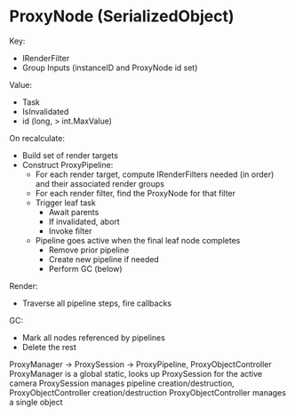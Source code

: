 ﻿# ProxyNode (SerializedObject)

Key:

- IRenderFilter
- Group Inputs (instanceID and ProxyNode id set)

Value:

- Task<MeshState>
- IsInvalidated
- id (long, > int.MaxValue)

On recalculate:

- Build set of render targets
- Construct ProxyPipeline:
    - For each render target, compute IRenderFilters needed (in order) and their associated render groups
    - For each render filter, find the ProxyNode for that filter
    - Trigger leaf task
        - Await parents
        - If invalidated, abort
        - Invoke filter
    - Pipeline goes active when the final leaf node completes
        - Remove prior pipeline
        - Create new pipeline if needed
        - Perform GC (below)

Render:

- Traverse all pipeline steps, fire callbacks

GC:

- Mark all nodes referenced by pipelines
- Delete the rest

ProxyManager -> ProxySession -> ProxyPipeline, ProxyObjectController
ProxyManager is a global static, looks up ProxySession for the active camera
ProxySession manages pipeline creation/destruction, ProxyObjectController creation/destruction
ProxyObjectController manages a single object